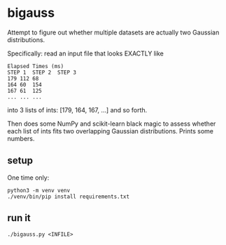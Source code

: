 # bigauss

Attempt to figure out whether multiple datasets are actually two Gaussian distributions.

Specifically: read an input file that looks EXACTLY like

	Elapsed Times (ms)
	STEP 1	STEP 2	STEP 3
	179	112	68
	164	60	154
	167	61	125
	...	...	...

into 3 lists of ints: [179, 164, 167, ...] and so forth.

Then does some NumPy and scikit-learn black magic to assess whether each
list of ints fits two overlapping Gaussian distributions. Prints some
numbers.

## setup

One time only:

```
python3 -m venv venv
./venv/bin/pip install requirements.txt
```

## run it

```
./bigauss.py <INFILE>
```
